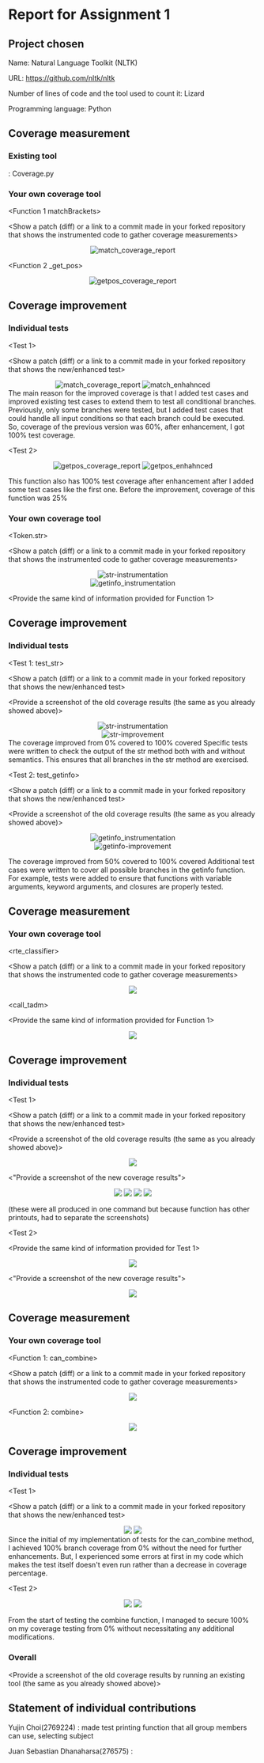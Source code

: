 # Report for Assignment 1

## Project chosen

Name:  Natural Language Toolkit (NLTK)

URL: https://github.com/nltk/nltk

Number of lines of code and the tool used to count it: Lizard

Programming language: Python

## Coverage measurement

### Existing tool
: Coverage.py
<Inform the name of the existing tool that was executed and how it was executed>

<Show the coverage results provided by the existing tool with a screenshot>


### Your own coverage tool

<The following is supposed to be repeated for each group member>

<Yujin Choi>

<Function 1 matchBrackets>

<Show a patch (diff) or a link to a commit made in your forked repository that shows the instrumented code to gather coverage measurements>

<div align="center">
  <img src="https://github.com/asdnng/nltk_SEP_group120/blob/main/images/match_results.png" alt="match_coverage_report">
</div>

<Function 2 _get_pos>
<div align="center">
  <img src="https://github.com/asdnng/nltk_SEP_group120/blob/main/images/getpos_results.png" alt="getpos_coverage_report">
</div>

## Coverage improvement

### Individual tests

<The following is supposed to be repeated for each group member>

<Yujin Choi>

<Test 1>

<Show a patch (diff) or a link to a commit made in your forked repository that shows the new/enhanced test>

<div align="center">
  <img src="https://github.com/asdnng/nltk_SEP_group120/blob/main/images/match_results.png" alt="match_coverage_report">
  <img src="https://github.com/asdnng/nltk_SEP_group120/blob/main/images/match_enhanced.png" alt="match_enhahnced">
</div>

<State the coverage improvement with a number and elaborate on why the coverage is improved>
 The main reason for the improved coverage is that I added test cases and improved existing test cases to extend them to test all conditional branches. Previously, only some branches were tested, but I added test cases that could handle all input conditions so that each branch could be executed. So, coverage of the previous version was 60%, after enhancement, I got 100% test coverage.

<Test 2>

<div align="center">
  <img src="https://github.com/asdnng/nltk_SEP_group120/blob/main/images/getpos_results.png" alt="getpos_coverage_report">
  <img src="https://github.com/asdnng/nltk_SEP_group120/blob/main/images/getpos_enhanced.png" alt="getpos_enhahnced">
</div>

 This function also has 100% test coverage after enhancement after I added some test cases like the first one. Before the improvement, coverage of this function was 25%

### Your own coverage tool

<Niek>

<Token.str>

<Show a patch (diff) or a link to a commit made in your forked repository that shows the instrumented code to gather coverage measurements>

<Provide a screenshot of the coverage results output by the instrumentation>
<div align="center">
  <img src="https://github.com/asdnng/nltk_SEP_group120/blob/main/images/branchgetstr-precoverage.png" alt="str-instrumentation">
</div>

<getinfo>
<div align="center">
  <img src="https://github.com/asdnng/nltk_SEP_group120/blob/main/images/branchgetinfo-precoverage.png" alt="getinfo_instrumentation">
</div>

<Provide the same kind of information provided for Function 1>



## Coverage improvement

### Individual tests

<The following is supposed to be repeated for each group member>

<Niek>

<Test 1: test_str>

<Show a patch (diff) or a link to a commit made in your forked repository that shows the new/enhanced test>

<Provide a screenshot of the old coverage results (the same as you already showed above)>

<div align="center">
  <img src="https://github.com/asdnng/nltk_SEP_group120/blob/main/images/branchgetstr-precoverage.png" alt="str-instrumentation">
</div>

<Provide a screenshot of the new coverage results>

<div align="center">
  <img src="https://github.com/asdnng/nltk_SEP_group120/blob/main/images/getstr improved coverage.png" alt="str-improvement">
</div>

<State the coverage improvement with a number and elaborate on why the coverage is improved>
The coverage improved from 0% covered to 100% covered
Specific tests were written to check the output of the str method both with and without semantics. This ensures that all branches in the str method are exercised.

<Test 2: test_getinfo>

<Show a patch (diff) or a link to a commit made in your forked repository that shows the new/enhanced test>

<Provide a screenshot of the old coverage results (the same as you already showed above)>

<div align="center">
  <img src="https://github.com/asdnng/nltk_SEP_group120/blob/main/images/branchgetinfo-precoverage.png" alt="getinfo_instrumentation">
</div>

<Provide a screenshot of the new coverage results>

<div align="center">
  <img src="https://github.com/asdnng/nltk_SEP_group120/blob/main/images/getinfo improved coverage.png" alt="getinfo-improvement">
</div>

The coverage improved from 50% covered to 100% covered
Additional test cases were written to cover all possible branches in the getinfo    function. For example, tests were added to ensure that functions with variable arguments, keyword arguments, and closures are properly tested.
 

 ## Coverage measurement

 ### Your own coverage tool

 <Junhyeok Lee>

<rte_classifier>

<Show a patch (diff) or a link to a commit made in your forked repository that shows the instrumented code to gather coverage measurements>

<Provide a screenshot of the coverage results output by the instrumentation>

<div align="center">
  <img src="https://github.com/asdnng/nltk_SEP_group120/blob/main/images/rte_classify_old_coverage.png">
</div>

<call_tadm>

<Provide the same kind of information provided for Function 1>

<div align="center">
  <img src="https://github.com/asdnng/nltk_SEP_group120/blob/main/images/call_tadm_old_coverage.png">
</div>

## Coverage improvement

### Individual tests

<Junhyeok Lee>

<Test 1>

<Show a patch (diff) or a link to a commit made in your forked repository that shows the new/enhanced test>

<Provide a screenshot of the old coverage results (the same as you already showed above)>

<div align="center">
  <img src="https://github.com/asdnng/nltk_SEP_group120/blob/main/images/rte_classify_old_coverage.png">
</div>

<"Provide a screenshot of the new coverage results">

<div align="center">
  <img src="https://github.com/asdnng/nltk_SEP_group120/blob/main/images/test_rte_classify_new_coverage_1.png">
  <img src="https://github.com/asdnng/nltk_SEP_group120/blob/main/images/test_rte_classify_new_coverage_2.png">
  <img src="https://github.com/asdnng/nltk_SEP_group120/blob/main/images/test_rte_classify_new_coverage_3.png">
  <img src="https://github.com/asdnng/nltk_SEP_group120/blob/main/images/test_rte_classify_new_coverage_4.png">
</div>

(these were all produced in one command but because function has other printouts, had to separate the screenshots)

<State the coverage improvement with a number and elaborate on why the coverage is improved>

<Test 2>

<Provide the same kind of information provided for Test 1>

<div align="center">
  <img src="https://github.com/asdnng/nltk_SEP_group120/blob/main/images/call_tadm_old_coverage.png">
</div>

<"Provide a screenshot of the new coverage results">

<div align="center">
  <img src="https://github.com/asdnng/nltk_SEP_group120/blob/main/images/test_call_tadm_new_coverage.png">
</div>

## Coverage measurement

### Your own coverage tool

<Juan Sebastian Dhanaharsa>

<Function 1: can_combine>

<Show a patch (diff) or a link to a commit made in your forked repository that shows the instrumented code to gather coverage measurements>

<div align="center">
  <img src="https://github.com/asdnng/nltk_SEP_group120/blob/main/images/can_combine%20hithit.png">
</div>

<Function 2: combine>
<div align="center">
  <img src="https://github.com/asdnng/nltk_SEP_group120/blob/main/images/combine%20hit.png">
</div>

## Coverage improvement

### Individual tests

<The following is supposed to be repeated for each group member>

<Juan Sebastian Dhanaharsa>

<Test 1>

<Show a patch (diff) or a link to a commit made in your forked repository that shows the new/enhanced test>

<div align="center">
  <img src="https://github.com/asdnng/nltk_SEP_group120/blob/main/images/can_combine%20coverage.png">
  <img src="https://github.com/asdnng/nltk_SEP_group120/blob/main/images/can_combine%20hit.png">
</div>

<State the coverage improvement with a number and elaborate on why the coverage is improved>
Since the initial of my implementation of tests for the can_combine method, I achieved 100% branch coverage from 0% without the need for further enhancements. But, I experienced some errors at first in my code which makes the test itself doesn't even run rather than a decrease in coverage percentage. 

<Test 2>

<div align="center">
  <img src="https://github.com/asdnng/nltk_SEP_group120/blob/main/images/combine%20coverage.png">
  <img src="https://github.com/asdnng/nltk_SEP_group120/blob/main/images/combine%20hithit.png">
</div>

From the start of testing the combine function, I managed to secure 100% on my coverage testing from 0% without necessitating any additional modifications.

### Overall

<Provide a screenshot of the old coverage results by running an existing tool (the same as you already showed above)>



<Provide a screenshot of the new coverage results by running the existing tool using all test modifications made by the group>

## Statement of individual contributions

<Write what each group member did>

Yujin Choi(2769224) : made test printing function that all group members can use, selecting subject

Juan Sebastian Dhanaharsa(276575) : 
